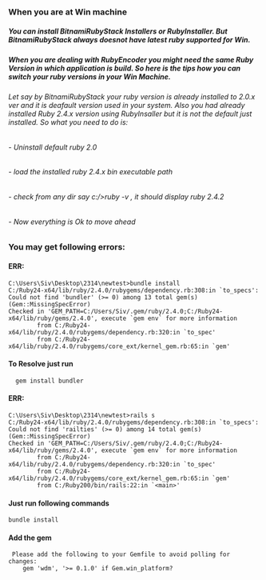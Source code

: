 ### When you are at Win machine

##### You can install BitnamiRubyStack Installers or RubyInstaller. But BitnamiRubyStack always doesnot have latest ruby supported for Win.

##### When you are dealing with RubyEncoder you might need the same Ruby Version in which application is build. So here is the tips how you can switch your ruby versions in your Win Machine.
###### Let say by BitnamiRubyStack your ruby version is already installed to 2.0.x ver and it is deafault version used in your system. Also you had already installed Ruby 2.4.x version using RubyInsaller but it is not the default just installed. So what you need to do is:

###### - Uninstall default ruby 2.0
###### - load the installed ruby 2.4.x bin executable path
###### - check from any dir say c:/>ruby -v , it should display ruby 2.4.2
###### - Now everything is Ok to move ahead

### You may get following errors:

#### ERR:
```
C:\Users\Siv\Desktop\2314\newtest>bundle install
C:/Ruby24-x64/lib/ruby/2.4.0/rubygems/dependency.rb:308:in `to_specs': Could not find 'bundler' (>= 0) among 13 total gem(s) (Gem::MissingSpecError)
Checked in 'GEM_PATH=C:/Users/Siv/.gem/ruby/2.4.0;C:/Ruby24-x64/lib/ruby/gems/2.4.0', execute `gem env` for more information
        from C:/Ruby24-x64/lib/ruby/2.4.0/rubygems/dependency.rb:320:in `to_spec'
        from C:/Ruby24-x64/lib/ruby/2.4.0/rubygems/core_ext/kernel_gem.rb:65:in `gem'
```

#### To Resolve just run

```
  gem install bundler
```

#### ERR:
```
C:\Users\Siv\Desktop\2314\newtest>rails s
C:/Ruby24-x64/lib/ruby/2.4.0/rubygems/dependency.rb:308:in `to_specs': Could not find 'railties' (>= 0) among 14 total gem(s) (Gem::MissingSpecError)
Checked in 'GEM_PATH=C:/Users/Siv/.gem/ruby/2.4.0;C:/Ruby24-x64/lib/ruby/gems/2.4.0', execute `gem env` for more information
        from C:/Ruby24-x64/lib/ruby/2.4.0/rubygems/dependency.rb:320:in `to_spec'
        from C:/Ruby24-x64/lib/ruby/2.4.0/rubygems/core_ext/kernel_gem.rb:65:in `gem'
        from C:/Ruby200/bin/rails:22:in `<main>'
```
#### Just run following commands

```
bundle install
```

#### Add the gem

```
 Please add the following to your Gemfile to avoid polling for changes:
    gem 'wdm', '>= 0.1.0' if Gem.win_platform?
```
